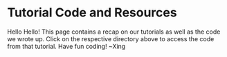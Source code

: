
# Tutorial Code and Resources

Hello Hello!
This page contains a recap on our tutorials as well as the code we wrote up.
Click on the respective directory above to access the code from that tutorial.
Have fun coding! 
~Xing
